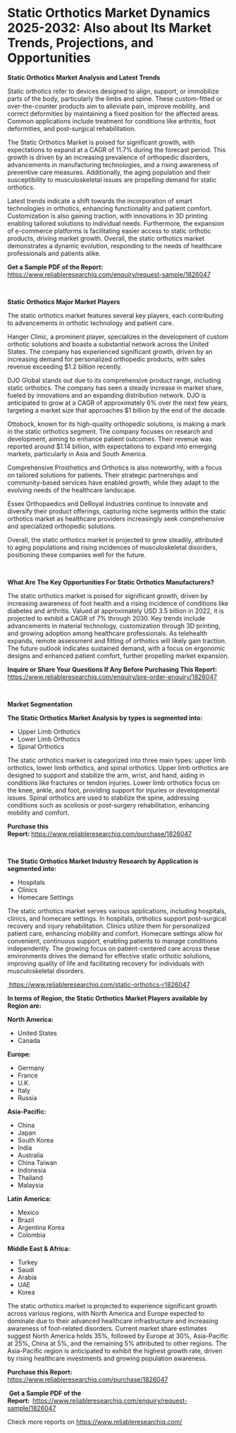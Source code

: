 <p><h1>Static Orthotics Market Dynamics 2025-2032: Also about Its Market Trends, Projections, and Opportunities</h1></p><p><strong>Static Orthotics Market Analysis and Latest Trends</strong></p>
<p><p>Static orthotics refer to devices designed to align, support, or immobilize parts of the body, particularly the limbs and spine. These custom-fitted or over-the-counter products aim to alleviate pain, improve mobility, and correct deformities by maintaining a fixed position for the affected areas. Common applications include treatment for conditions like arthritis, foot deformities, and post-surgical rehabilitation.</p><p>The Static Orthotics Market is poised for significant growth, with expectations to expand at a CAGR of 11.7% during the forecast period. This growth is driven by an increasing prevalence of orthopedic disorders, advancements in manufacturing technologies, and a rising awareness of preventive care measures. Additionally, the aging population and their susceptibility to musculoskeletal issues are propelling demand for static orthotics.</p><p>Latest trends indicate a shift towards the incorporation of smart technologies in orthotics, enhancing functionality and patient comfort. Customization is also gaining traction, with innovations in 3D printing enabling tailored solutions to individual needs. Furthermore, the expansion of e-commerce platforms is facilitating easier access to static orthotic products, driving market growth. Overall, the static orthotics market demonstrates a dynamic evolution, responding to the needs of healthcare professionals and patients alike.</p></p>
<p><strong>Get a Sample PDF of the Report:&nbsp;</strong> <a href="https://www.reliableresearchiq.com/enquiry/request-sample/1826047?utm_campaign=2717&utm_medium=2&utm_source=Github&utm_content=ia&utm_term=05032025&utm_id=static-orthotics">https://www.reliableresearchiq.com/enquiry/request-sample/1826047</a></p>
<p>&nbsp;</p>
<p><strong>Static Orthotics Major Market Players</strong></p>
<p><p>The static orthotics market features several key players, each contributing to advancements in orthotic technology and patient care. </p><p>Hanger Clinic, a prominent player, specializes in the development of custom orthotic solutions and boasts a substantial network across the United States. The company has experienced significant growth, driven by an increasing demand for personalized orthopedic products, with sales revenue exceeding $1.2 billion recently.</p><p>DJO Global stands out due to its comprehensive product range, including static orthotics. The company has seen a steady increase in market share, fueled by innovations and an expanding distribution network. DJO is anticipated to grow at a CAGR of approximately 6% over the next few years, targeting a market size that approaches $1 billion by the end of the decade.</p><p>Ottobock, known for its high-quality orthopedic solutions, is making a mark in the static orthotics segment. The company focuses on research and development, aiming to enhance patient outcomes. Their revenue was reported around $1.14 billion, with expectations to expand into emerging markets, particularly in Asia and South America.</p><p>Comprehensive Prosthetics and Orthotics is also noteworthy, with a focus on tailored solutions for patients. Their strategic partnerships and community-based services have enabled growth, while they adapt to the evolving needs of the healthcare landscape.</p><p>Essex Orthopaedics and DeRoyal Industries continue to innovate and diversify their product offerings, capturing niche segments within the static orthotics market as healthcare providers increasingly seek comprehensive and specialized orthopedic solutions.</p><p>Overall, the static orthotics market is projected to grow steadily, attributed to aging populations and rising incidences of musculoskeletal disorders, positioning these companies well for the future.</p></p>
<p>&nbsp;</p>
<p><strong>What Are The Key Opportunities For Static Orthotics Manufacturers?</strong></p>
<p><p>The static orthotics market is poised for significant growth, driven by increasing awareness of foot health and a rising incidence of conditions like diabetes and arthritis. Valued at approximately USD 3.5 billion in 2022, it is projected to exhibit a CAGR of 7% through 2030. Key trends include advancements in material technology, customization through 3D printing, and growing adoption among healthcare professionals. As telehealth expands, remote assessment and fitting of orthotics will likely gain traction. The future outlook indicates sustained demand, with a focus on ergonomic designs and enhanced patient comfort, further propelling market expansion.</p></p>
<p><strong>Inquire or Share Your Questions If Any Before Purchasing This Report:</strong> <a href="https://www.reliableresearchiq.com/enquiry/pre-order-enquiry/1826047?utm_campaign=2717&utm_medium=2&utm_source=Github&utm_content=ia&utm_term=05032025&utm_id=static-orthotics">https://www.reliableresearchiq.com/enquiry/pre-order-enquiry/1826047</a></p>
<p>&nbsp;</p>
<p><strong>Market Segmentation</strong></p>
<p><strong>The Static Orthotics Market Analysis by types is segmented into:</strong></p>
<p><ul><li>Upper Limb Orthotics</li><li>Lower Limb Orthotics</li><li>Spinal Orthotics</li></ul></p>
<p><p>The static orthotics market is categorized into three main types: upper limb orthotics, lower limb orthotics, and spinal orthotics. Upper limb orthotics are designed to support and stabilize the arm, wrist, and hand, aiding in conditions like fractures or tendon injuries. Lower limb orthotics focus on the knee, ankle, and foot, providing support for injuries or developmental issues. Spinal orthotics are used to stabilize the spine, addressing conditions such as scoliosis or post-surgery rehabilitation, enhancing mobility and comfort.</p></p>
<p><strong>Purchase this Report:&nbsp;</strong><a href="https://www.reliableresearchiq.com/purchase/1826047?utm_campaign=2717&utm_medium=2&utm_source=Github&utm_content=ia&utm_term=05032025&utm_id=static-orthotics">https://www.reliableresearchiq.com/purchase/1826047</a></p>
<p>&nbsp;</p>
<p><strong>The Static Orthotics Market Industry Research by Application is segmented into:</strong></p>
<p><ul><li>Hospitals</li><li>Clinics</li><li>Homecare Settings</li></ul></p>
<p><p>The static orthotics market serves various applications, including hospitals, clinics, and homecare settings. In hospitals, orthotics support post-surgical recovery and injury rehabilitation. Clinics utilize them for personalized patient care, enhancing mobility and comfort. Homecare settings allow for convenient, continuous support, enabling patients to manage conditions independently. The growing focus on patient-centered care across these environments drives the demand for effective static orthotic solutions, improving quality of life and facilitating recovery for individuals with musculoskeletal disorders.</p></p>
<p><a href="https://www.reliableresearchiq.com/static-orthotics-r1826047?utm_campaign=2717&utm_medium=2&utm_source=Github&utm_content=ia&utm_term=05032025&utm_id=static-orthotics">&nbsp;https://www.reliableresearchiq.com/static-orthotics-r1826047</a></p>
<p><strong>In terms of Region, the Static Orthotics Market Players available by Region are:</strong></p>
<p>
    <p> <strong> North America: </strong>
        <ul>
            <li>United States</li>
            <li>Canada</li>
        </ul>
        </p> 
    <p> <strong> Europe: </strong>
        <ul>
            <li>Germany</li>
            <li>France</li>
            <li>U.K.</li>
            <li>Italy</li>
            <li>Russia</li>
        </ul>
        </p> 
    <p> <strong> Asia-Pacific: </strong>
        <ul>
            <li>China</li>
            <li>Japan</li>
            <li>South Korea</li>
            <li>India</li>
            <li>Australia</li>
            <li>China Taiwan</li>
            <li>Indonesia</li>
            <li>Thailand</li>
            <li>Malaysia</li>
        </ul>
        </p> 
    <p> <strong> Latin America: </strong>
        <ul>
            <li>Mexico</li>
            <li>Brazil</li>
            <li>Argentina Korea</li>
            <li>Colombia</li>
        </ul>
        </p> 
    <p> <strong> Middle East & Africa: </strong>
        <ul>
            <li>Turkey</li>
            <li>Saudi</li>
            <li>Arabia</li>
            <li>UAE</li>
            <li>Korea</li>
        </ul>
    </p>
    </p>
<p><p>The static orthotics market is projected to experience significant growth across various regions, with North America and Europe expected to dominate due to their advanced healthcare infrastructure and increasing awareness of foot-related disorders. Current market share estimates suggest North America holds 35%, followed by Europe at 30%, Asia-Pacific at 25%, China at 5%, and the remaining 5% attributed to other regions. The Asia-Pacific region is anticipated to exhibit the highest growth rate, driven by rising healthcare investments and growing population awareness.</p></p>
<p><strong>Purchase this Report: </strong><a href="https://www.reliableresearchiq.com/purchase/1826047?utm_campaign=2717&utm_medium=2&utm_source=Github&utm_content=ia&utm_term=05032025&utm_id=static-orthotics">https://www.reliableresearchiq.com/purchase/1826047</a></p>
<p>&nbsp;<strong>Get a Sample PDF of the Report:&nbsp;&nbsp;</strong><a href="https://www.reliableresearchiq.com/enquiry/request-sample/1826047?utm_campaign=2717&utm_medium=2&utm_source=Github&utm_content=ia&utm_term=05032025&utm_id=static-orthotics">https://www.reliableresearchiq.com/enquiry/request-sample/1826047</a></p>
<p><strong></strong></p>
<p>Check more reports on <a href="https://www.reliableresearchiq.com/?utm_campaign=2717&utm_medium=2&utm_source=Github&utm_content=ia&utm_term=05032025&utm_id=static-orthotics">https://www.reliableresearchiq.com/</a></p>